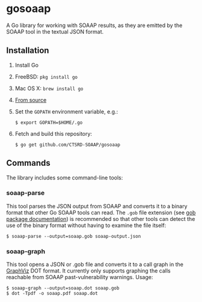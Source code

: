# gosoaap

A Go library for working with SOAAP results, as they are emitted by the SOAAP
tool in the textual JSON format.


## Installation

1. Install Go
  1. FreeBSD: `pkg install go`
  1. Mac OS X: `brew install go`
  1. [From source](https://golang.org/doc/install)

1. Set the `GOPATH` environment variable, e.g.:
    ```shell
    $ export GOPATH=$HOME/.go
    ```

1. Fetch and build this repository:
    ```shell
    $ go get github.com/CTSRD-SOAAP/gosoaap
    ```


## Commands

The library includes some command-line tools:

### soaap-parse

This tool parses the JSON output from SOAAP and converts it to a binary format
that other Go SOAAP tools can read. The `.gob` file extension (see
[gob package documentation](https://golang.org/pkg/encoding/gob/))
is recommended so that other tools can detect the use of the binary format
without having to examine the file itself:

```shell
$ soaap-parse --output=soaap.gob soaap-output.json
```


### soaap-graph

This tool opens a JSON or .gob file and converts it to a call graph in the
[GraphViz](http://www.graphviz.org) DOT format.
It currently only supports graphing the calls reachable from SOAAP
past-vulnerability warnings.
Usage:

```shell
$ soaap-graph --output=soaap.dot soaap.gob
$ dot -Tpdf -o soaap.pdf soaap.dot
```

